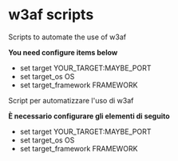 # w3af scripts
Scripts to automate the use of w3af


**You need configure items below**
- set target YOUR_TARGET:MAYBE_PORT
- set target_os OS
- set target_framework FRAMEWORK


Script per automatizzare l'uso di w3af


**È necessario configurare gli elementi di seguito**

- set target YOUR_TARGET:MAYBE_PORT
- set target_os OS
- set target_framework FRAMEWORK
